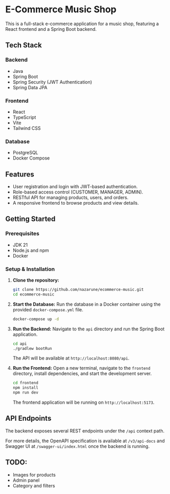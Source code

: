 # E-Commerce Music Shop

This is a full-stack e-commerce application for a music shop, featuring a React frontend and a Spring Boot backend.

## Tech Stack

### Backend
- Java
- Spring Boot
- Spring Security (JWT Authentication)
- Spring Data JPA

### Frontend
- React
- TypeScript
- Vite
- Tailwind CSS

### Database
- PostgreSQL
- Docker Compose

## Features

- User registration and login with JWT-based authentication.
- Role-based access control (CUSTOMER, MANAGER, ADMIN).
- RESTful API for managing products, users, and orders.
- A responsive frontend to browse products and view details.

## Getting Started

### Prerequisites

- JDK 21
- Node.js and npm
- Docker

### Setup & Installation

1.  **Clone the repository:**
    ```sh
    git clone https://github.com/nazarune/ecommerce-music.git
    cd ecommerce-music
    ```

2.  **Start the Database:**
    Run the database in a Docker container using the provided `docker-compose.yml` file.
    ```sh
    docker-compose up -d
    ```

3.  **Run the Backend:**
    Navigate to the `api` directory and run the Spring Boot application.
    ```sh
    cd api
    ./gradlew bootRun
    ```
    The API will be available at `http://localhost:8080/api`.

4.  **Run the Frontend:**
    Open a new terminal, navigate to the `frontend` directory, install dependencies, and start the development server.
    ```sh
    cd frontend
    npm install
    npm run dev
    ```
    The frontend application will be running on `http://localhost:5173`.

## API Endpoints

The backend exposes several REST endpoints under the `/api` context path.

For more details, the OpenAPI specification is available at `/v3/api-docs` and Swagger UI at `/swagger-ui/index.html` once the backend is running.

## TODO:

- Images for products
- Admin panel
- Category and filters